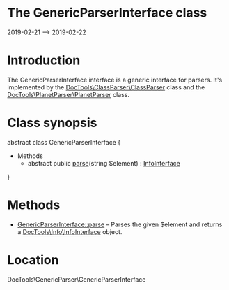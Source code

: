 The GenericParserInterface class
================
2019-02-21 --> 2019-02-22




Introduction
============

The GenericParserInterface interface is a generic interface for parsers.
It's implemented by the [DocTools\ClassParser\ClassParser](https://github.com/lingtalfi/DocTools/blob/master/doc/api/DocTools/ClassParser/ClassParser.md) class and the [DocTools\PlanetParser\PlanetParser](https://github.com/lingtalfi/DocTools/blob/master/doc/api/DocTools/PlanetParser/PlanetParser.md) class.



Class synopsis
==============


abstract class <span class="pl-k">GenericParserInterface</span>  {

- Methods
    - abstract public [parse](https://github.com/lingtalfi/DocTools/blob/master/doc/api/DocTools/GenericParser/GenericParserInterface/parse.md)(string $element) : [InfoInterface](https://github.com/lingtalfi/DocTools/blob/master/doc/api/DocTools/Info/InfoInterface.md)

}






Methods
==============

- [GenericParserInterface::parse](https://github.com/lingtalfi/DocTools/blob/master/doc/api/DocTools/GenericParser/GenericParserInterface/parse.md) &ndash; Parses the given $element and returns a [DocTools\Info\InfoInterface](https://github.com/lingtalfi/DocTools/blob/master/doc/api/DocTools/Info/InfoInterface.md) object.




Location
=============
DocTools\GenericParser\GenericParserInterface